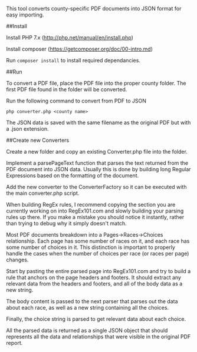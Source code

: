 This tool converts county-specific PDF documents into JSON format for easy importing.

##Install

Install PHP 7.x (http://php.net/manual/en/install.php)

Install composer (https://getcomposer.org/doc/00-intro.md)

Run `composer install` to install required dependancies.

##Run

To convert a PDF file, place the PDF file into the proper county folder.
The first PDF file found in the folder will be converted.

Run the following command to convert from PDF to JSON

`php converter.php <county name>`


The JSON data is saved with the same filename as the original PDF but with a .json extension.
 
##Create new Converters

Create a new folder and copy an existing Converter.php file into the folder.

Implement a parsePageText function that parses the text returned from the PDF document into JSON data. 
Usually this is done by building long Regular Expressions based on the formatting of the document.

Add the new converter to the ConverterFactory so it can be executed with the main converter.php script.

When building RegEx rules, I recommend copying the section you are currently working on into 
RegEx101.com and slowly building your parsing rules up there. If you make a mistake you should notice it instantly, 
rather than trying to debug why it simply doesn't match.

Most PDF documents breakdown into a Pages->Races->Choices relationship. 
Each page has some number of races on it, and each race has some number of choices in it. 
This distinction is important to properly handle the cases when the number of choices per race (or races per page) changes.

Start by pasting the entire parsed page into RegEx101.com and try to build a rule that anchors on the page headers and footers.
It should extract any relevant data from the headers and footers, and all of the body data as a new string.

The body content is passed to the next parser that parses out the data about each race, as well as a new string containing all the choices.

Finally, the choice string is parsed to get relevant data about each choice.

All the parsed data is returned as a single JSON object that should represents all the data and relationships that were visible in the original PDF report.

